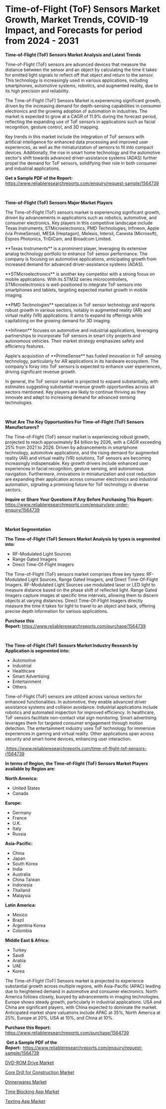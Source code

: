 <p><h1>Time-of-Flight (ToF) Sensors Market Growth, Market Trends, COVID-19 Impact, and Forecasts for period from 2024 - 2031</h1></p><p><strong>Time-of-Flight (ToF) Sensors Market Analysis and Latest Trends</strong></p>
<p><p>Time-of-Flight (ToF) sensors are advanced devices that measure the distance between the sensor and an object by calculating the time it takes for emitted light signals to reflect off that object and return to the sensor. This technology is increasingly used in various applications, including smartphones, automotive systems, robotics, and augmented reality, due to its high precision and reliability.</p><p>The Time-of-Flight (ToF) Sensors Market is experiencing significant growth, driven by the increasing demand for depth-sensing capabilities in consumer electronics and the growing adoption of automation in industries. The market is expected to grow at a CAGR of 11.9% during the forecast period, reflecting the expanding use of ToF sensors in applications such as facial recognition, gesture control, and 3D mapping. </p><p>Key trends in this market include the integration of ToF sensors with artificial intelligence for enhanced data processing and improved user experiences, as well as the miniaturization of sensors to fit into compact devices. Additionally, the rise in smart home technology and the automotive sector's shift towards advanced driver-assistance systems (ADAS) further propel the demand for ToF sensors, solidifying their role in both consumer and industrial applications.</p></p>
<p><strong>Get a Sample PDF of the Report:&nbsp;</strong> <a href="https://www.reliableresearchreports.com/enquiry/request-sample/1564739">https://www.reliableresearchreports.com/enquiry/request-sample/1564739</a></p>
<p>&nbsp;</p>
<p><strong>Time-of-Flight (ToF) Sensors Major Market Players</strong></p>
<p><p>The Time-of-Flight (ToF) sensors market is experiencing significant growth, driven by advancements in applications such as robotics, automotive, and consumer electronics. Key players in this competitive landscape include Texas Instruments, STMicroelectronics, PMD Technologies, Infineon, Apple (via PrimeSense), MESA (Heptagon), Melexis, Intersil, Canesta (Microsoft), Espros Photonics, TriDiCam, and Broadcom Limited.</p><p>**Texas Instruments** is a prominent player, leveraging its extensive analog technology portfolio to enhance ToF sensor performance. The company is focusing on automotive applications, anticipating growth from increased demand for advanced driver-assistance systems (ADAS).</p><p>**STMicroelectronics** is another key competitor with a strong focus on mobile applications. With its STM32 series microcontrollers, STMicroelectronics is well-positioned to integrate ToF sensors into smartphones and tablets, targeting expected market growth in mobile imaging.</p><p>**PMD Technologies** specializes in ToF sensor technology and reports robust growth in various sectors, notably in augmented reality (AR) and virtual reality (VR) applications. It aims to expand its offerings while capitalizing on the growing demand for 3D imaging.</p><p>**Infineon** focuses on automotive and industrial applications, leveraging partnerships to incorporate ToF sensors in smart city projects and autonomous vehicles. Their market strategy emphasizes safety and efficiency features.</p><p>Apple's acquisition of **PrimeSense** has fueled innovation in ToF sensing technology, particularly for AR applications in its hardware ecosystem. The company's foray into ToF sensors is expected to enhance user experiences, driving significant revenue growth.</p><p>In general, the ToF sensor market is projected to expand substantially, with estimates suggesting substantial revenue growth opportunities across all sectors mentioned. Key players are likely to continue thriving as they innovate and adapt to increasing demand for advanced sensing technologies.</p></p>
<p>&nbsp;</p>
<p><strong>What Are The Key Opportunities For Time-of-Flight (ToF) Sensors Manufacturers?</strong></p>
<p><p>The Time-of-Flight (ToF) sensor market is experiencing robust growth, projected to reach approximately $4 billion by 2026, with a CAGR exceeding 25% from 2021 to 2026. Driven by advancements in smartphone technology, automotive applications, and the rising demand for augmented reality (AR) and virtual reality (VR) solutions, ToF sensors are becoming increasingly indispensable. Key growth drivers include enhanced user experiences in facial recognition, gesture sensing, and autonomous navigation. Furthermore, innovations in miniaturization and cost reduction are expanding their application across consumer electronics and industrial automation, signaling a promising future for ToF technology in diverse sectors.</p></p>
<p><strong>Inquire or Share Your Questions If Any Before Purchasing This Report:</strong> <a href="https://www.reliableresearchreports.com/enquiry/pre-order-enquiry/1564739">https://www.reliableresearchreports.com/enquiry/pre-order-enquiry/1564739</a></p>
<p>&nbsp;</p>
<p><strong>Market Segmentation</strong></p>
<p><strong>The Time-of-Flight (ToF) Sensors Market Analysis by types is segmented into:</strong></p>
<p><ul><li>RF-Modulated Light Sources</li><li>Range Gated Imagers</li><li>Direct Time-Of-Flight Imagers</li></ul></p>
<p><p>The Time-of-Flight (ToF) sensors market comprises three key types: RF-Modulated Light Sources, Range Gated Imagers, and Direct Time-Of-Flight Imagers. RF-Modulated Light Sources use modulated laser or LED light to measure distance based on the phase shift of reflected light. Range Gated Imagers capture images at specific time intervals, allowing them to discern objects at varying distances. Direct Time-Of-Flight Imagers directly measure the time it takes for light to travel to an object and back, offering precise depth information for various applications.</p></p>
<p><strong>Purchase this Report:&nbsp;</strong><a href="https://www.reliableresearchreports.com/purchase/1564739">https://www.reliableresearchreports.com/purchase/1564739</a></p>
<p>&nbsp;</p>
<p><strong>The Time-of-Flight (ToF) Sensors Market Industry Research by Application is segmented into:</strong></p>
<p><ul><li>Automotive</li><li>Industrial</li><li>Healthcare</li><li>Smart Advertising</li><li>Entertainment</li><li>Others</li></ul></p>
<p><p>Time-of-Flight (ToF) sensors are utilized across various sectors for enhanced functionalities. In automotive, they enable advanced driver assistance systems and collision avoidance. Industrial applications include robotics and automated inspection for improved efficiency. In healthcare, ToF sensors facilitate non-contact vital sign monitoring. Smart advertising leverages them for targeted consumer engagement through motion detection. The entertainment industry uses ToF technology for immersive experiences in gaming and virtual reality. Other applications span across security and smart home devices, enhancing user interaction.</p></p>
<p><a href="https://www.reliableresearchreports.com/time-of-flight-tof-sensors-r1564739">&nbsp;https://www.reliableresearchreports.com/time-of-flight-tof-sensors-r1564739</a></p>
<p><strong>In terms of Region, the Time-of-Flight (ToF) Sensors Market Players available by Region are:</strong></p>
<p>
    <p> <strong> North America: </strong>
        <ul>
            <li>United States</li>
            <li>Canada</li>
        </ul>
        </p> 
    <p> <strong> Europe: </strong>
        <ul>
            <li>Germany</li>
            <li>France</li>
            <li>U.K.</li>
            <li>Italy</li>
            <li>Russia</li>
        </ul>
        </p> 
    <p> <strong> Asia-Pacific: </strong>
        <ul>
            <li>China</li>
            <li>Japan</li>
            <li>South Korea</li>
            <li>India</li>
            <li>Australia</li>
            <li>China Taiwan</li>
            <li>Indonesia</li>
            <li>Thailand</li>
            <li>Malaysia</li>
        </ul>
        </p> 
    <p> <strong> Latin America: </strong>
        <ul>
            <li>Mexico</li>
            <li>Brazil</li>
            <li>Argentina Korea</li>
            <li>Colombia</li>
        </ul>
        </p> 
    <p> <strong> Middle East & Africa: </strong>
        <ul>
            <li>Turkey</li>
            <li>Saudi</li>
            <li>Arabia</li>
            <li>UAE</li>
            <li>Korea</li>
        </ul>
    </p>
    </p>
<p><p>The Time-of-Flight (ToF) Sensors market is projected to experience substantial growth across multiple regions, with Asia-Pacific (APAC) leading due to heightened demand in automotive and consumer electronics. North America follows closely, buoyed by advancements in imaging technologies. Europe shows steady growth, particularly in industrial applications. USA and China are significant players, with China expected to dominate the market. Anticipated market share valuations include APAC at 35%, North America at 25%, Europe at 20%, USA at 10%, and China at 10%.</p></p>
<p><strong>Purchase this Report: </strong><a href="https://www.reliableresearchreports.com/purchase/1564739">https://www.reliableresearchreports.com/purchase/1564739</a></p>
<p>&nbsp;<strong>Get a Sample PDF of the Report:&nbsp;&nbsp;</strong><a href="https://www.reliableresearchreports.com/enquiry/request-sample/1564739">https://www.reliableresearchreports.com/enquiry/request-sample/1564739</a></p>
<p><strong></strong></p>
<p><p><a href="https://github.com/ChiragRp1/Market-Research-Report-List-6/blob/main/dvd-rom-drive-market.md">DVD-ROM Drive Market</a></p><p><a href="https://medium.com/@rot5z9maragh/how-the-core-drill-for-construction-market-is-changing-from-2024-to-2031-58ec0f023db7?postPublishedType=repub">Core Drill for Construction Market</a></p><p><a href="https://issuu.com/reportprime-2/docs/dinnerwares-market-size-2030.pptx_cdc2804e114106">Dinnerwares Market</a></p><p><a href="https://www.linkedin.com/pulse/what-growth-opportunities-challenges-time-blocking-app-tsq8e">Time Blocking App Market</a></p><p><a href="https://www.linkedin.com/pulse/texting-app-market-forecasts-trends-impact-analysis-2024--5oude">Texting App Market</a></p></p>